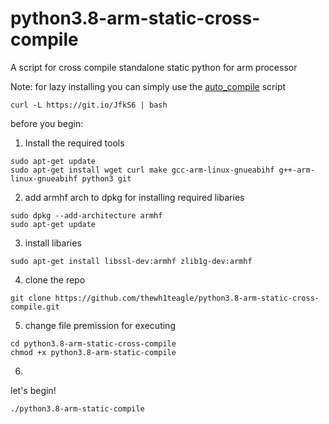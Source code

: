 # python3.8-arm-static-cross-compile
A script for cross compile standalone static python for arm processor 


Note:
for lazy installing you can simply use the [auto_compile](https://github.com/thewh1teagle/python3.8-arm-static-cross-compile/blob/master/auto_compile) script
```
curl -L https://git.io/JfkS6 | bash
```

before you begin:

1. Install the required tools
```
sudo apt-get update
sudo apt-get install wget curl make gcc-arm-linux-gnueabihf g++-arm-linux-gnueabihf python3 git
```
2. add armhf arch to dpkg for installing required libaries
```
sudo dpkg --add-architecture armhf
sudo apt-get update
```

3. install libaries
```
sudo apt-get install libssl-dev:armhf zlib1g-dev:armhf
```

4. clone the repo
```
git clone https://github.com/thewh1teagle/python3.8-arm-static-cross-compile.git
```

5. change file premission for executing 
```
cd python3.8-arm-static-cross-compile
chmod +x python3.8-arm-static-compile
```
6. 
let's begin!
```
./python3.8-arm-static-compile
```

